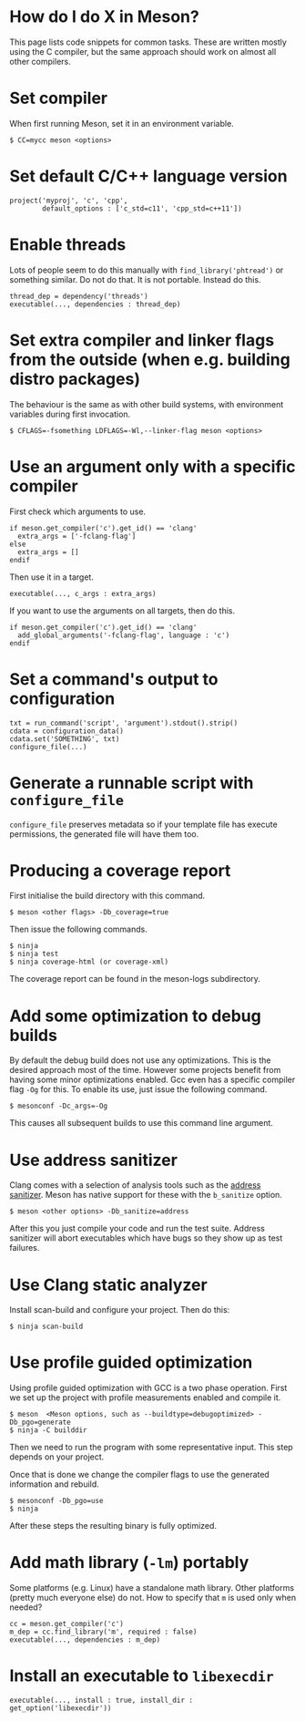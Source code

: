 # How do I do X in Meson?

This page lists code snippets for common tasks. These are written mostly using the C compiler, but the same approach should work on almost all other compilers.

# Set compiler

When first running Meson, set it in an environment variable.

```console
$ CC=mycc meson <options>
```

# Set default C/C++ language version

```meson
project('myproj', 'c', 'cpp',
        default_options : ['c_std=c11', 'cpp_std=c++11'])
```

# Enable threads

Lots of people seem to do this manually with `find_library('phtread')` or something similar. Do not do that. It is not portable. Instead do this.

```meson
thread_dep = dependency('threads')
executable(..., dependencies : thread_dep)
```

# Set extra compiler and linker flags from the outside (when e.g. building distro packages)

The behaviour is the same as with other build systems, with environment variables during first invocation.

```console
$ CFLAGS=-fsomething LDFLAGS=-Wl,--linker-flag meson <options>
```

# Use an argument only with a specific compiler

First check which arguments to use.

```meson
if meson.get_compiler('c').get_id() == 'clang'
  extra_args = ['-fclang-flag']
else
  extra_args = []
endif
```

Then use it in a target.

```meson
executable(..., c_args : extra_args)
```

If you want to use the arguments on all targets, then do this.

```meson
if meson.get_compiler('c').get_id() == 'clang'
  add_global_arguments('-fclang-flag', language : 'c')
endif
```

# Set a command's output to configuration

```meson
txt = run_command('script', 'argument').stdout().strip()
cdata = configuration_data()
cdata.set('SOMETHING', txt)
configure_file(...)
```

# Generate a runnable script with `configure_file`

`configure_file` preserves metadata so if your template file has execute permissions, the generated file will have them too.

# Producing a coverage report

First initialise the build directory with this command.

```console
$ meson <other flags> -Db_coverage=true
```

Then issue the following commands.

```console
$ ninja
$ ninja test
$ ninja coverage-html (or coverage-xml)
```

The coverage report can be found in the meson-logs subdirectory.

# Add some optimization to debug builds

By default the debug build does not use any optimizations. This is the desired approach most of the time. However some projects benefit from having some minor optimizations enabled. Gcc even has a specific compiler flag `-Og` for this. To enable its use, just issue the following command.

```console
$ mesonconf -Dc_args=-Og
```

This causes all subsequent builds to use this command line argument.

# Use address sanitizer

Clang comes with a selection of analysis tools such as the [address sanitizer](http://clang.llvm.org/docs/AddressSanitizer.html). Meson has native support for these with the `b_sanitize` option.

```console
$ meson <other options> -Db_sanitize=address
```

After this you just compile your code and run the test suite. Address sanitizer will abort executables which have bugs so they show up as test failures.

# Use Clang static analyzer

Install scan-build and configure your project. Then do this:

```console
$ ninja scan-build
```

# Use profile guided optimization

Using profile guided optimization with GCC is a two phase operation. First we set up the project with profile measurements enabled and compile it.

```console
$ meson  <Meson options, such as --buildtype=debugoptimized> -Db_pgo=generate
$ ninja -C builddir
```

Then we need to run the program with some representative input. This step depends on your project.

Once that is done we change the compiler flags to use the generated information and rebuild.

```console
$ mesonconf -Db_pgo=use
$ ninja
```

After these steps the resulting binary is fully optimized.

# Add math library (`-lm`) portably

Some platforms (e.g. Linux) have a standalone math library. Other platforms (pretty much everyone else) do not. How to specify that `m` is used only when needed?

```meson
cc = meson.get_compiler('c')
m_dep = cc.find_library('m', required : false)
executable(..., dependencies : m_dep)
```

# Install an executable to `libexecdir`

```meson
executable(..., install : true, install_dir : get_option('libexecdir'))
```
